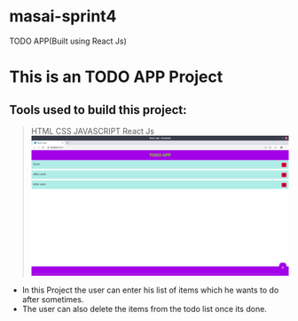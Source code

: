 # masai-sprint4
TODO APP(Built using React Js)
# This is an TODO APP Project
## Tools used to build this project:
>HTML
>CSS
>JAVASCRIPT
>React Js
![landing page1](/images/landing1.png)
* In this Project the user can enter his list of items which he wants to do after sometimes.
* The user can also delete the items from the todo list once its done.
